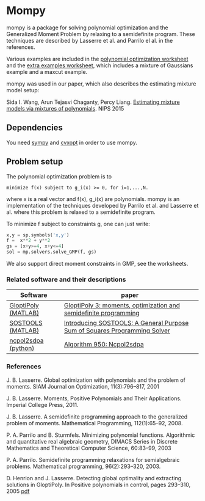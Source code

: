 # Mompy

mompy is a package for solving polynomial optimization and the Generalized Moment Problem by relaxing to a semidefinite program. These techniques are described by Lasserre et al. and Parrilo el al. in the references.

Various examples are included in the
[polynomial optimization worksheet](https://github.com/sidaw/mompy/blob/master/polynomial_optimization.ipynb)
and the
[extra examples worksheet](https://github.com/sidaw/mompy/blob/master/extra_examples.ipynb), which includes a mixture of Gaussians example and a maxcut example. 

mompy was used in our paper, which also describes the estimating mixture model setup:

Sida I. Wang, Arun Tejasvi Chaganty, Percy Liang. [Estimating mixture models via mixtures of polynomials](http://papers.nips.cc/paper/5702-estimating-mixture-models-via-mixtures-of-polynomials.pdf). NIPS 2015

## Dependencies
You need [sympy](http://www.sympy.org/) and [cvxopt](http://cvxopt.org/) in order to use mompy.

## Problem setup

The polynomial optimization problem is to
```
minimize f(x) subject to g_i(x) >= 0, for i=1,...,N.
```
where x is a real vector and f(x), g_i(x) are polynomials.
mompy is an implementation of the techniques developed by Parrilo et al. and Lasserre et al. 
where this problem is relaxed to a semidefinite program.

To minimize f subject to constraints g, one can just write:

```python
x,y = sp.symbols('x,y')
f =  x**2 + y**2
gs = [x+y>=4, x+y<=4]
sol = mp.solvers.solve_GMP(f, gs)
```

We also support direct moment constraints in GMP, see the worksheets.

### Related software and their descriptions

|Software | paper|
|---------|--------|
|[GloptiPoly (MATLAB)](http://homepages.laas.fr/henrion/software/gloptipoly/) | [GloptiPoly 3: moments, optimization and semidefinite programming](http://homepages.laas.fr/henrion/papers/gloptipoly.pdf)|
[SOSTOOLS (MATLAB)](http://www.cds.caltech.edu/sostools/) | [Introducing SOSTOOLS: A General Purpose Sum of Squares Programming Solver](http://www.cds.caltech.edu/~doyle/hot/CDC02_2.pdf)|
|[ncpol2sdpa (python)](https://pypi.python.org/pypi/ncpol2sdpa/) | [Algorithm 950: Ncpol2sdpa](http://arxiv.org/abs/1308.6029)|

### References

J. B. Lasserre. Global optimization with polynomials and the problem of moments. SIAM Journal on Optimization, 11(3):796–817, 2001

J. B. Lasserre. Moments, Positive Polynomials and Their Applications. Imperial College Press, 2011.

J. B. Lasserre. A semidefinite programming approach to the generalized problem of moments. Mathematical Programming, 112(1):65–92, 2008.

P. A. Parrilo and B. Sturmfels. Minimizing polynomial functions. Algorithmic and quantitative real algebraic geometry, DIMACS Series in Discrete Mathematics and Theoretical Computer Science, 60:83–99, 2003

P. A. Parrilo. Semidefinite programming relaxations for semialgebraic problems. Mathematical programming, 96(2):293–320, 2003.

D. Henrion and J. Lasserre. Detecting global optimality and extracting solutions in GloptiPoly. In Positive
polynomials in control, pages 293–310, 2005 [pdf](http://homepages.laas.fr/henrion/papers/extract.pdf)
